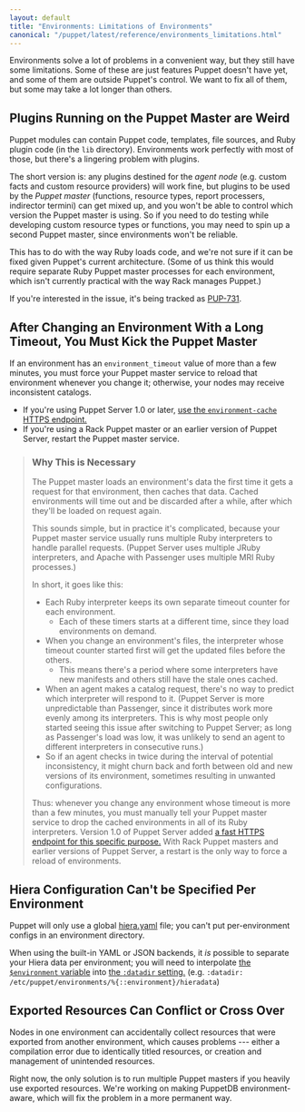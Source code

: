 ```yaml
---
layout: default
title: "Environments: Limitations of Environments"
canonical: "/puppet/latest/reference/environments_limitations.html"
---
```


[env_var]: ./environments.html#referencing-the-environment-in-manifests

Environments solve a lot of problems in a convenient way, but they still have some limitations. Some of these are just features Puppet doesn't have yet, and some of them are outside Puppet's control. We want to fix all of them, but some may take a lot longer than others.

## Plugins Running on the Puppet Master are Weird

Puppet modules can contain Puppet code, templates, file sources, and Ruby plugin code (in the `lib` directory). Environments work perfectly with most of those, but there's a lingering problem with plugins.

The short version is: any plugins destined for the _agent node_ (e.g. custom facts and custom resource providers) will work fine, but plugins to be used by the _Puppet master_ (functions, resource types, report processers, indirector termini) can get mixed up, and you won't be able to control which version the Puppet master is using. So if you need to do testing while developing custom resource types or functions, you may need to spin up a second Puppet master, since environments won't be reliable.

This has to do with the way Ruby loads code, and we're not sure if it can be fixed given Puppet's current architecture. (Some of us think this would require separate Ruby Puppet master processes for each environment, which isn't currently practical with the way Rack manages Puppet.)

If you're interested in the issue, it's being tracked as [PUP-731](https://tickets.puppetlabs.com/browse/PUP-731).

## After Changing an Environment With a Long Timeout, You Must Kick the Puppet Master

If an environment has an `environment_timeout` value of more than a few minutes, you must force your Puppet master service to reload that environment whenever you change it; otherwise, your nodes may receive inconsistent catalogs.

* If you're using Puppet Server 1.0 or later, [use the `environment-cache` HTTPS endpoint.][server_cache]
* If you're using a Rack Puppet master or an earlier version of Puppet Server, restart the Puppet master service.

[server_cache]: /puppetserver/latest/admin-api/v1/environment-cache.html

> ### Why This is Necessary
>
> The Puppet master loads an environment's data the first time it gets a request for that environment, then caches that data. Cached environments will time out and be discarded after a while, after which they'll be loaded on request again.
>
> This sounds simple, but in practice it's complicated, because your Puppet master service usually runs multiple Ruby interpreters to handle parallel requests. (Puppet Server uses multiple JRuby interpreters, and Apache with Passenger uses multiple MRI Ruby processes.)
>
> In short, it goes like this:
>
> * Each Ruby interpreter keeps its own separate timeout counter for each environment.
>     * Each of these timers starts at a different time, since they load environments on demand.
> * When you change an environment's files, the interpreter whose timeout counter started first will get the updated files before the others.
>     * This means there's a period where some interpreters have new manifests and others still have the stale ones cached.
> * When an agent makes a catalog request, there's no way to predict which interpreter will respond to it. (Puppet Server is more unpredictable than Passenger, since it distributes work more evenly among its interpreters. This is why most people only started seeing this issue after switching to Puppet Server; as long as Passenger's load was low, it was unlikely to send an agent to different interpreters in consecutive runs.)
> * So if an agent checks in twice during the interval of potential inconsistency, it might churn back and forth between old and new versions of its environment, sometimes resulting in unwanted configurations.
>
> Thus: whenever you change any environment whose timeout is more than a few minutes, you must manually tell your Puppet master service to drop the cached environments in all of its Ruby interpreters. Version 1.0 of Puppet Server added [a fast HTTPS endpoint for this specific purpose.][server_cache] With Rack Puppet masters and earlier versions of Puppet Server, a restart is the only way to force a reload of environments.


## Hiera Configuration Can't be Specified Per Environment

Puppet will only use a global [hiera.yaml](./config_file_hiera.html) file; you can't put per-environment configs in an environment directory.

When using the built-in YAML or JSON backends, it _is_ possible to separate your Hiera data per environment; you will need to interpolate [the `$environment` variable][env_var] into [the `:datadir` setting.](/hiera/latest/configuring.html#yaml-and-json) (e.g. `:datadir: /etc/puppet/environments/%{::environment}/hieradata`)

## Exported Resources Can Conflict or Cross Over

Nodes in one environment can accidentally collect resources that were exported from another environment, which causes problems --- either a compilation error due to identically titled resources, or creation and management of unintended resources.

Right now, the only solution is to run multiple Puppet masters if you heavily use exported resources. We're working on making PuppetDB environment-aware, which will fix the problem in a more permanent way.


